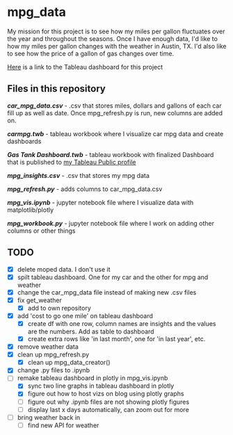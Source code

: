 # mpg_data

My mission for this project is to see how my miles per gallon fluctuates over the year and throughout the seasons. Once I have enough data, I'd like to how my miles per gallon changes with the weather in Austin, TX. I'd also like to see how the price of a gallon of gas changes over time.

[Here](https://public.tableau.com/profile/ethan.fuerst#!/vizhome/mpgdatavis/GasTankDashboard) is a link to the Tableau dashboard for this project

## Files in this repository

__*car_mpg_data.csv*__ - .csv that stores miles, dollars and gallons of each car fill up as well as date. Once mpg_refresh.py is run, new columns are added on.

__*carmpg.twb*__ - tableau workbook where I visualize car mpg data and create dashboards

__*Gas Tank Dashboard.twb*__ - tableau workbook with finalized Dashboard that is published to [my Tableau Public profile](https://public.tableau.com/profile/ethan.fuerst#!/)

__*mpg_insights.csv*__ - .csv that stores my mpg data

__*mpg_refresh.py*__ - adds columns to car_mpg_data.csv

__*mpg_vis.ipynb*__ - jupyter notebook file where I visualize data with matplotlib/plotly

__*mpg_workbook.py*__ - jupyter notebook file where I work on adding other columns or other things

## TODO

- [x] delete moped data. I don't use it
- [x] spilt tableau dashboard. One for my car and the other for mpg and weather
- [X] change the car_mpg_data file instead of making new .csv files
- [x] fix get_weather
  - [x] add to own repository
- [x] add 'cost to go one mile' on tableau dashboard
  - [x] create df with one row, column names are insights and the values are the numbers. Add as table to dashboard
  - [x] create extra rows like 'in last month', one for 'in last year', etc.
- [x] remove weather data
- [x] clean up mpg_refresh.py
  - [x] clean up mpg_data_creator()
- [x] change .py files to .ipynb
- [ ] remake tableau dashboard in plotly in mpg_vis.ipynb
  - [x] sync two line graphs in tableau dashboard in plotly
  - [x] figure out how to host vizs on blog using plotly graphs
  - [ ] figure out why .ipynb files are not showing plotly figures
  - [ ] display last x days automatically, can zoom out for more
- [ ] bring weather back in
  - [ ] find new API for weather
